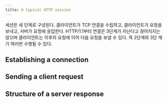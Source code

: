 ```yaml
---
title: A typical HTTP session
---
```


세션은 세 단계로 구성된다. 클라이언트가 TCP 연결을 수립하고, 클라이언트가 요청을
보내고, 서버가 요청에 응답한다. HTTP/1.1부터 연결은 3단계가 지난다고 끊어지지는
않으며 클라이언트는 이후의 요청에 이어 다음 요청을 보낼 수 있다. 즉 2단계와 3단
계가 여러번 수행될 수 있다.

## Establishing a connection

## Sending a client request

## Structure of a server response
